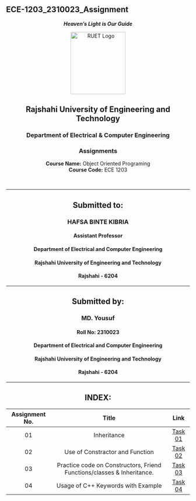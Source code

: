 ## ECE-1203_2310023_Assignment
<div align="center">
  
_**Heaven’s Light is Our Guide**_
</div>

<p align="center">
  <img src="https://github.com/user-attachments/assets/18531be8-2a84-4bea-9027-5f1c40549dfa" alt="RUET Logo" style="width:150px;height:170px;">
</p>

<div align="center">
  
  ## **Rajshahi University of Engineering and Technology** <br> 
  ### **Department of Electrical & Computer Engineering**
  ### **Assignments**<br>
  **Course Name:** Object Oriented Programing<br>
  **Course Code:** ECE 1203
</div>
<br>
<div align="center">

---  
##  Submitted to: 

### **HAFSA BINTE KIBRIA**
#### Assistant Professor
#### Department of Electrical and Computer Engineering
#### Rajshahi University of Engineering and Technology
#### Rajshahi - 6204

---

## Submitted by:

### **MD. Yousuf**
#### Roll No: 2310023
#### Department of Electrical and Computer Engineering
#### Rajshahi University of Engineering and Technology
#### Rajshahi - 6204

---
</div>

<div align="center">
  
## INDEX:

| Assignment No. | Title | Link |
| :---: | :---: | :---: |
| 01 | Inheritance | [Task 01](https://github.com/Yousuf2206/ECE-1203_2310023/blob/main/Assignment/assingment_1.md)
| 02 | Use of Constractor and Function | [Task 02](https://github.com/Yousuf2206/ECE-1203_2310023/blob/main/Assignment/assingment_2.md)
| 03 | Practice code on Constructors, Friend Functions/classes & Inheritance. | [Task 03](https://github.com/Yousuf2206/ECE-1203_2310023/blob/main/Assignment/assignent_3.md)
| 04 | Usage of C++ Keywords with Example | [Task 04](https://github.com/Yousuf2206/ECE-1203_2310023/blob/main/Assignment/assignment_4.md)

</div>


